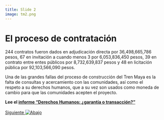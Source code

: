 ```yaml
---
title: Slide 2
image: tm2.png
---
```


# El proceso de contratación

244 contratos fueron dados en adjudicación directa por 36,498,665,786 pesos, 67 en invitación a cuando menos 3 por 6,053,836,450 pesos, 39 en contrato entre entes públicos por 8,732,639,837 pesos y 48 en licitación pública por 92,103,566,090 pesos. 

Una de las grandes fallas del proceso de construcción del Tren Maya es la falta de consultas y acercamiento con las comunidades, así como el respeto a su derechos humanos, que a su vez son usados como moneda de cambio para que las comunidades acepten el proyecto.

**Lee el [informe “Derechos Humanos: ¿garantía o transacción?”](/informeDDHH/)**
<br>
<br>
<a class="moveSectionDown" href="#">Siguiente <img class="down-arrow" src="{{ site.baseurl }}/assets/img/arrow-down-solid.svg" alt="Abajo"></a>
